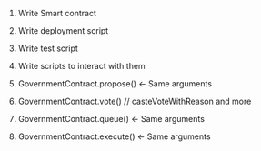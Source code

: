 1. Write Smart contract
2. Write deployment script
3. Write test script

4. Write scripts to interact with them


1. GovernmentContract.propose()    <-  Same arguments
2. GovernmentContract.vote()   // casteVoteWithReason and more
3. GovernmentContract.queue()      <-  Same arguments
4. GovernmentContract.execute()    <-  Same arguments